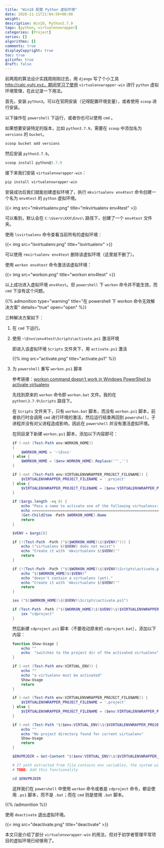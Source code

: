 ```yaml
---
title: "Win10 配置 Python 虚拟环境"
date: 2020-11-11T21:04:59+08:00
weight: 
description: Win10, Python3.7.9
tags: [python, virtualenvwrapper]
categories: [Project]
series: []
algorithms: []
comments: true
displayCopyright: true
toc: true
gitinfo: true 
draft: false
---
```


前两周的算法设计实践周刚刚过去，用 `django` 写了个小工具 http://calc.yuhi.xyz，期间学习了使用 `virtualenvwrapper-win` 进行 `python` 虚拟环境管理，在此记录一下用法。

<!--more-->

首先，安装 `python3`。可以在官网安装（记得配置环境变量），或者使用 `scoop` 进行安装。

以下操作在 `powershell` 下运行，或者你也可以使用 `cmd` 。

如果想要安装特定的版本，比如 `python3.7.9`，需要在 `scoop` 中添加名为 `versions` 的 `bucket`。

```ps1
scoop bucket add versions
```

然后安装 `python3.7.9`。

```ps1
scoop install python@3.7.9
```

接下来我们安装 `virtualenvwrapper-win`：

```ps1
pip install virtualenvwrapper-win
```

安装成功后我们就能创建虚拟环境了，执行 `mkvirtualenv env4test` 命令创建一个名为 `env4test` 的 `python` 虚拟环境。

{{< img src="mkvirtualenv.png" title="mkvirtualenv env4test" >}}

可以看到，默认会在 `C:\Users\XXX\Envs\` 路径下，创建了一个 `env4test` 文件夹。

使用 `lsvirtualenv` 命令查看当前所有的虚拟环境：

{{< img src="lsvirtualenv.png" title="lsvirtualenv" >}}

可以使用 `rmvirtualenv env4test` 删除该虚拟环境（这里就不删了）。

使用 `workon env4test` 命令激活该虚拟环境：

{{< img src="workon.png" title="workon env4test" >}}

以上成功进入虚拟环境 `env4test`。但 `powershell` 下 `workon` 命令并不能生效，而 `cmd` 下没有这个问题。

{{% admonition type="warning" title="在 powershell 下 workon 命令无效解决方案" details="true" open="open" %}}

三种解决方案如下：
1. 在 `cmd` 下运行。
2. 使用 `~\Envs\env4test\Scripts\activate.ps1` 激活环境

    即进入该虚拟环境 `Scripts` 文件夹下，用 `activate.ps1` 激活

    {{% img src="activate.png" title="activate.ps1" %}}

3. 为 `powershell` 重写 `workon.ps1` 脚本

    参考链接：[workon command doesn't work in Windows PowerShell to activate virtualenv](https://stackoverflow.com/questions/38944525/workon-command-doesnt-work-in-windows-powershell-to-activate-virtualenv)
    
    先找到原来的 `workon` 命令即 `workon.bat` 文件。我的在 `python\3.7.9\Scripts` 路径下。

    在 `Scripts` 文件夹下，只有 `workon.bat` 脚本，而没有 `workon.ps1` 脚本，前者执行时会调用 `cmd` 进行环境的激活，然后运行结束再回到 `powershell`，子进程并没有对父进程造成影响，因此在 `powershell` 并没有激活虚拟环境。

    在同目录下新建 `workon.ps1` 脚本，添加以下内容即可：
    
    ```ps1
    if (-not (Test-Path env:WORKON_HOME))
    {
        $WORKON_HOME = '~\Envs'
    } else {
        $WORKON_HOME = ($env:WORKON_HOME).Replace('"','')
    }

    if (-not (Test-Path env:VIRTUALENVWRAPPER_PROJECT_FILENAME)) {
        $VIRTUALENVWRAPPER_PROJECT_FILENAME = '.project'
    } else {
        $VIRTUALENVWRAPPER_PROJECT_FILENAME = ($env:VIRTUALENVWRAPPER_PROJECT_FILENAME).Replace('"','')
    }

    if ($args.length -eq 0) {
        echo "Pass a name to activate one of the following virtualenvs:"
        echo ==============================================================================
        (Get-ChildItem -Path $WORKON_HOME).Name
        return
    }

    $VENV = $args[0]

    if (!(Test-Path -Path ("$($WORKON_HOME)\$($VENV)"))) {
        echo ("virtualenv $($VENV) does not exist")
        echo "Create it with 'mkvirtualenv $($VENV)'"
        return
    }

    if (!(Test-Path -Path ("$($WORKON_HOME)\$($VENV)\Scripts\activate.ps1") ))  {
        echo "$($WORKON_HOME)$($VENV)"
        echo "doesn't contain a virtualenv (yet)."
        echo "Create it with 'mkvirtualenv $($VENV)'"
        return
    }

    iex ("$($WORKON_HOME)\$($VENV)\Scripts\activate.ps1")

    if (Test-Path -Path ("$($WORKON_HOME)\$($VENV)\$($VIRTUALENVWRAPPER_PROJECT_FILENAME)")) {
        iex "cdproject"
    }
    ```

    然后新建 `cdproject.ps1` 脚本（不要改动原来的 `cdproject.bat`），添加以下内容：
    
    ```ps1
    function Show-Usage {
        echo ""
        echo  "switches to the project dir of the activated virtualenv"
    }

    if (-not (Test-Path env:VIRTUAL_ENV)) {
        echo ""
        echo "a virtualenv must be activated"
        Show-Usage
        return
    }

    if (-not (Test-Path env:VIRTUALENVWRAPPER_PROJECT_FILENAME)) {
        $VIRTUALENVWRAPPER_PROJECT_FILENAME = '.project'
    } else {
        $VIRTUALENVWRAPPER_PROJECT_FILENAME = ($env:VIRTUALENVWRAPPER_PROJECT_FILENAME).Replace('"','')
    }

    if (-not (Test-Path "$($env:VIRTUAL_ENV)\$($VIRTUALENVWRAPPER_PROJECT_FILENAME)")) {
        echo ""
        echo "No project directory found for current virtualenv"
        Show-Usage
        return
    }

    $ENVPRJDIR = Get-Content "$($env:VIRTUAL_ENV)\$($VIRTUALENVWRAPPER_PROJECT_FILENAME)" -First 1

    # If path extracted from file contains env variables, the system will not find the path.
    # TODO: Add this functionality

    cd $ENVPRJDIR
    ```

    这样我们在 `powershell` 中使用 `workon` 命令或者是 `cdproject` 命令，都会使用 `.ps1` 脚本，而不是 `.bat`；而在 `cmd` 则是使用 `.bat` 脚本。
    
{{% /admonition %}}

使用 `deactivate` 退出虚拟环境。

{{< img src="deactivate.png" title="deactivate" >}}

本文只是介绍了部分 `virtualenvwrapper-win` 的用法，但对于初学者管理平常项目的虚拟环境已经够用了。









